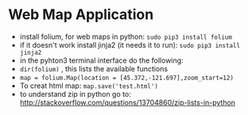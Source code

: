 # Web Map Application
* install folium, for web maps in python: `sudo pip3 install folium`
* if it doesn't work install jinja2 (it needs it to run): `sudo pip3 install jinja2`
* in the pyhton3 terminal interface do the following:
* `dir(folium)` , this lists the available functions
* `map = folium.Map(location = [45.372,-121.697],zoom_start=12)`
* To creat html map: `map.save('test.html')`
* to understand zip in python go to: http://stackoverflow.com/questions/13704860/zip-lists-in-python 
